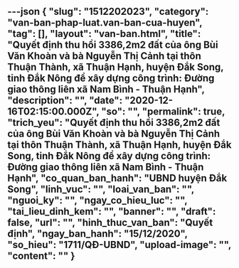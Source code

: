 ---json
{
    "slug": "1512202023",
    "category": "van-ban-phap-luat.van-ban-cua-huyen",
    "tag": [],
    "layout": "van-ban.html",
    "title": "Quyết định thu hồi 3386,2m2 đất của ông Bùi Văn Khoàn và bà Nguyễn Thị Cảnh tại thôn Thuận Thành, xã Thuận Hạnh, huyện Đắk Song, tỉnh Đắk Nông để xây dựng công trình: Đường giao thông liên xã Nam Bình - Thuận Hạnh",
    "description": "",
    "date": "2020-12-16T02:15:00.000Z",
    "so": "",
    "permalink": true,
    "trich_yeu": "Quyết định thu hồi 3386,2m2 đất của ông Bùi Văn Khoàn và bà Nguyễn Thị Cảnh tại thôn Thuận Thành, xã Thuận Hạnh, huyện Đắk Song, tỉnh Đắk Nông để xây dựng công trình: Đường giao thông liên xã Nam Bình - Thuận Hạnh",
    "co_quan_ban_hanh": "UBND huyện Đắk Song",
    "linh_vuc": "",
    "loai_van_ban": "",
    "nguoi_ky": "",
    "ngay_co_hieu_luc": "",
    "tai_lieu_dinh_kem": "",
    "banner": "",
    "draft": false,
    "url": "",
    "hinh_thuc_van_ban": "Quyết định",
    "ngay_ban_hanh": "15/12/2020",
    "so_hieu": "1711/QĐ-UBND",
    "upload-image": "",
    "__content__": ""
}
---
